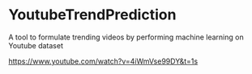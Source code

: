 # YoutubeTrendPrediction
A tool to formulate trending videos by performing machine learning on Youtube dataset

https://www.youtube.com/watch?v=4iWmVse99DY&t=1s 
